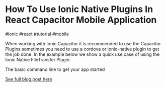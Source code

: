 # How To Use Ionic Native Plugins In React Capacitor Mobile Application

#ionic #react #tutorial #mobile

When working with Ionic Capacitor it is recommended to use the Capacitor Plugins sometimes you need to use a cordova or ionic-native plugin to get the job done. In the example below we show a quick use case of using the Ionic Native FileTransfer Plugin.

The basic command line to get your app started

[See full blog post here](https://dev.to/aaronksaunders/how-to-use-ionic-native-plugins-in-react-capacitor-mobile-application-fg7)
